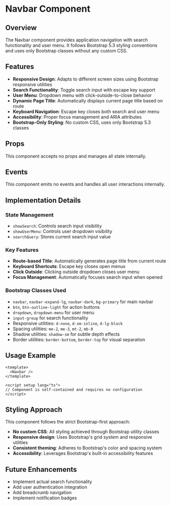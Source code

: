 # Navbar Component

## Overview

The Navbar component provides application navigation with search functionality 
and user menu. It follows Bootstrap 5.3 styling conventions and uses only 
Bootstrap classes without any custom CSS.

## Features

- **Responsive Design**: Adapts to different screen sizes using Bootstrap 
  responsive utilities
- **Search Functionality**: Toggle search input with escape key support
- **User Menu**: Dropdown menu with click-outside-to-close behavior
- **Dynamic Page Title**: Automatically displays current page title based on 
  route
- **Keyboard Navigation**: Escape key closes both search and user menu
- **Accessibility**: Proper focus management and ARIA attributes
- **Bootstrap-Only Styling**: No custom CSS, uses only Bootstrap 5.3 classes

## Props

This component accepts no props and manages all state internally.

## Events

This component emits no events and handles all user interactions internally.

## Implementation Details

### State Management
- `showSearch`: Controls search input visibility
- `showUserMenu`: Controls user dropdown visibility  
- `searchQuery`: Stores current search input value

### Key Features
- **Route-based Title**: Automatically generates page title from current route
- **Keyboard Shortcuts**: Escape key closes open menus
- **Click Outside**: Clicking outside dropdown closes user menu
- **Focus Management**: Automatically focuses search input when opened

### Bootstrap Classes Used
- `navbar`, `navbar-expand-lg`, `navbar-dark`, `bg-primary` for main navbar
- `btn`, `btn-outline-light` for action buttons
- `dropdown`, `dropdown-menu` for user menu
- `input-group` for search functionality
- Responsive utilities: `d-none`, `d-sm-inline`, `d-lg-block`
- Spacing utilities: `me-2`, `me-3`, `mt-2`, `mb-0`
- Shadow utilities: `shadow-sm` for subtle depth effects
- Border utilities: `border-bottom`, `border-top` for visual separation

## Usage Example

```vue
<template>
  <Navbar />
</template>

<script setup lang="ts">
// Component is self-contained and requires no configuration
</script>
```

## Styling Approach

This component follows the strict Bootstrap-first approach:
- **No custom CSS**: All styling achieved through Bootstrap utility classes
- **Responsive design**: Uses Bootstrap's grid system and responsive utilities
- **Consistent theming**: Adheres to Bootstrap's color and spacing system
- **Accessibility**: Leverages Bootstrap's built-in accessibility features

## Future Enhancements

- Implement actual search functionality
- Add user authentication integration
- Add breadcrumb navigation
- Implement notification badges